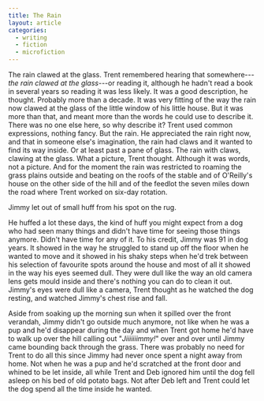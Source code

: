 ```yaml
---
title: The Rain
layout: article
categories:
  - writing
  - fiction
  - microfiction
---
```

The rain clawed at the glass. Trent remembered hearing that somewhere---*the
rain clawed at the glass*---or reading it, although he hadn't read a book in
several years so reading it was less likely. It was a good description, he
thought. Probably more than a decade. It was very fitting of the way the rain
now clawed at the glass of the little window of his little house. But it was
more than that, and meant more <!-- more --> than the words he could use to
describe it. There was no one else here, so why describe it? Trent used common
expressions, nothing fancy. But the rain. He appreciated the rain right now,
and that in someone else's imagination, the rain had claws and it wanted to
find its way inside. Or at least past a pane of glass. The rain with claws,
clawing at the glass. What a picture, Trent thought. Although it was words, not
a picture. And for the moment the rain was restricted to roaming the grass
plains outside and beating on the roofs of the stable and of O'Reilly's house
on the other side of the hill and of the feedlot the seven miles down the road
where Trent worked on six-day rotation.

Jimmy let out of small huff from his spot on the rug.

He huffed a lot these days, the kind of huff you might expect from a dog who
had seen many things and didn't have time for seeing those things anymore.
Didn't have time for any of it. To his credit, Jimmy was 91 in dog years. It
showed in the way he struggled to stand up off the floor when he wanted to move
and it showed in his shaky steps when he'd trek between his selection of
favourite spots around the house and most of all it showed in the way his eyes
seemed dull. They were dull like the way an old camera lens gets mould inside
and there's nothing you can do to clean it out. Jimmy's eyes were dull like a
camera, Trent thought as he watched the dog resting, and watched Jimmy's chest
rise and fall.

Aside from soaking up the morning sun when it spilled over the front verandah,
Jimmy didn't go outside much anymore, not like when he was a pup and he'd
disappear during the day and when Trent got home he'd have to walk up over the
hill calling out "_Jiiiiiiimmy!_" over and over until Jimmy came bounding back
through the grass. There was probably no need for Trent to do all this since
Jimmy had never once spent a night away from home. Not when he was a pup and
he'd scratched at the front door and whined to be let inside, all while Trent
and Deb ignored him until the dog fell asleep on his bed of old potato bags.
Not after Deb left and Trent could let the dog spend all the time inside he
wanted.
